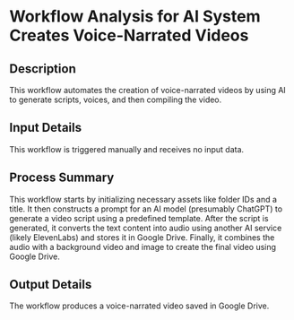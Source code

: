 # Workflow Analysis for AI System Creates Voice-Narrated Videos

## Description
This workflow automates the creation of voice-narrated videos by using AI to generate scripts, voices, and then compiling the video.

## Input Details
This workflow is triggered manually and receives no input data.

## Process Summary
This workflow starts by initializing necessary assets like folder IDs and a title. It then constructs a prompt for an AI model (presumably ChatGPT) to generate a video script using a predefined template. After the script is generated, it converts the text content into audio using another AI service (likely ElevenLabs) and stores it in Google Drive. Finally, it combines the audio with a background video and image to create the final video using Google Drive.

## Output Details
The workflow produces a voice-narrated video saved in Google Drive.
